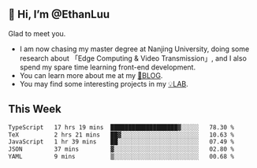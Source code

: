 ## 👋 Hi, I’m @EthanLuu

Glad to meet you.

- I am now chasing my master degree at Nanjing University, doing some research about 「Edge Computing & Video Transmission」, and I also spend my spare time learning front-end development.
- You can learn more about me at my [📝BLOG](https://blog.ethanloo.cn).
- You may find some interesting projects in my [💡LAB](https://lab.ethanloo.cn).

## This Week
<!--START_SECTION:waka-->

```txt
TypeScript   17 hrs 19 mins  ███████████████████▓░░░░░   78.30 %
TeX          2 hrs 21 mins   ██▓░░░░░░░░░░░░░░░░░░░░░░   10.63 %
JavaScript   1 hr 39 mins    ██░░░░░░░░░░░░░░░░░░░░░░░   07.49 %
JSON         37 mins         ▓░░░░░░░░░░░░░░░░░░░░░░░░   02.80 %
YAML         9 mins          ▒░░░░░░░░░░░░░░░░░░░░░░░░   00.68 %
```

<!--END_SECTION:waka-->
